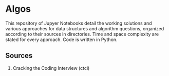# Algos

This repository of Jupyer Notebooks detail the working solutions and various approaches for data structures and algorithm questions, organized according to their sources in directories. Time and space complexity are stated for every approach. Code is written in Python. 


## Sources
1. Cracking the Coding Interview (ctci)
